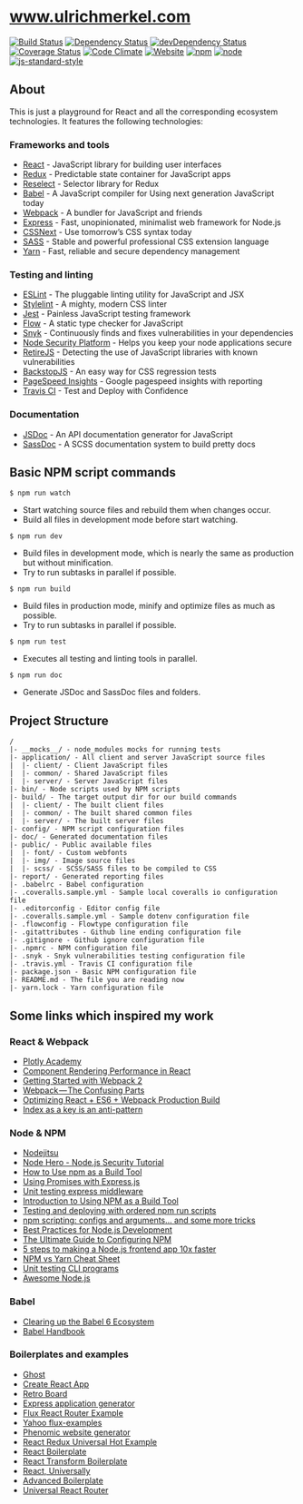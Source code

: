 # www.ulrichmerkel.com

[![Build Status](https://travis-ci.org/ulrich-merkel/www.ulrichmerkel.com.svg?branch=master)](https://travis-ci.org/ulrich-merkel/www.ulrichmerkel.com)
[![Dependency Status](https://david-dm.org/ulrich-merkel/www.ulrichmerkel.com.svg?style=flat)](https://david-dm.org/ulrich-merkel/www.ulrichmerkel.com)
[![devDependency Status](https://david-dm.org/ulrich-merkel/www.ulrichmerkel.com/dev-status.svg?style=flat)](https://david-dm.org/ulrich-merkel/www.ulrichmerkel.com#info=devDependencies)
[![Coverage Status](https://coveralls.io/repos/github/ulrich-merkel/www.ulrichmerkel.com/badge.svg?branch=master)](https://coveralls.io/github/ulrich-merkel/www.ulrichmerkel.com?branch=master)
[![Code Climate](https://codeclimate.com/github/ulrich-merkel/www.ulrichmerkel.com/badges/gpa.svg)](https://codeclimate.com/github/ulrich-merkel/www.ulrichmerkel.com)
[![Website](https://img.shields.io/website-up-down-green-red/http/shields.io.svg)](www.ulrichmerkel.com)
[![npm](https://img.shields.io/npm/v/npm.svg)](https://github.com/ulrich-merkel/www.ulrichmerkel.com)
[![node](https://img.shields.io/node/v/gh-badges.svg)](https://github.com/ulrich-merkel/www.ulrichmerkel.com)
[![js-standard-style](https://img.shields.io/badge/code%20style-standard-brightgreen.svg?style=flat)](https://github.com/ulrich-merkel/www.ulrichmerkel.com)


## About

This is just a playground for React and all the corresponding ecosystem technologies. It features the following technologies:

### Frameworks and tools

* [React](https://github.com/facebook/react) - JavaScript library for building user interfaces
* [Redux](https://github.com/reactjs/redux) - Predictable state container for JavaScript apps
* [Reselect](https://github.com/reactjs/reselect) - Selector library for Redux
* [Babel](https://babeljs.io/) - A JavaScript compiler for
Using next generation JavaScript today
* [Webpack](https://webpack.github.io/) - A bundler for JavaScript and friends
* [Express](http://expressjs.com/de/) - Fast, unopinionated, minimalist web framework for Node.js
* [CSSNext](http://cssnext.io/) - Use tomorrow’s CSS syntax today
* [SASS](http://sass-lang.com/) - Stable and powerful professional CSS extension language
* [Yarn](https://yarnpkg.com/) - Fast, reliable and secure dependency management

### Testing and linting

* [ESLint](http://eslint.org/) - The pluggable linting utility for JavaScript and JSX
* [Stylelint](https://github.com/stylelint/stylelint) - A mighty, modern CSS linter
* [Jest](https://facebook.github.io/jest) - Painless JavaScript testing framework
* [Flow](https://flowtype.org/) - A static type checker for JavaScript
* [Snyk](https://snyk.io/) - Continuously finds and fixes vulnerabilities in your dependencies
* [Node Security Platform](https://github.com/nodesecurity/nsp) - Helps you keep your node applications secure
* [RetireJS](https://github.com/RetireJS/retire.js) - Detecting the use of JavaScript libraries with known vulnerabilities
* [BackstopJS](https://garris.github.io/BackstopJS/) - An easy way for CSS regression tests
* [PageSpeed Insights](https://github.com/addyosmani/psi) - Google pagespeed insights with reporting
* [Travis CI](https://travis-ci.org/) - Test and Deploy with Confidence

### Documentation

* [JSDoc](https://github.com/jsdoc3/jsdoc) - An API documentation generator for JavaScript
* [SassDoc](https://github.com/SassDoc/sassdoc) - A SCSS documentation system to build pretty docs

## Basic NPM script commands

```Shell
$ npm run watch
```

* Start watching source files and rebuild them when changes occur.
* Build all files in development mode before start watching.

```Shell
$ npm run dev
```

* Build files in development mode, which is nearly the same as production but without minification.
* Try to run subtasks in parallel if possible.

```Shell
$ npm run build
```

* Build files in production mode, minify and optimize files as much as possible.
* Try to run subtasks in parallel if possible.

```Shell
$ npm run test
```

* Executes all testing and linting tools in parallel.

```Shell
$ npm run doc
```

* Generate JSDoc and SassDoc files and folders.


## Project Structure

```
/
|- __mocks__/ - node_modules mocks for running tests
|- application/ - All client and server JavaScript source files
|  |- client/ - Client JavaScript files
|  |- common/ - Shared JavaScript files
|  |- server/ - Server JavaScript files
|- bin/ - Node scripts used by NPM scripts
|- build/ - The target output dir for our build commands
|  |- client/ - The built client files
|  |- common/ - The built shared common files
|  |- server/ - The built server files
|- config/ - NPM script configuration files
|- doc/ - Generated documentation files
|- public/ - Public available files
|  |- font/ - Custom webfonts
|  |- img/ - Image source files
|  |- scss/ - SCSS/SASS files to be compiled to CSS
|- report/ - Generated reporting files
|- .babelrc - Babel configuration
|- .coveralls.sample.yml - Sample local coveralls io configuration file
|- .editorconfig - Editor config file
|- .coveralls.sample.yml - Sample dotenv configuration file
|- .flowconfig - Flowtype configuration file
|- .gitattributes - Github line ending configuration file
|- .gitignore - Github ignore configuration file
|- .npmrc - NPM configuration file
|- .snyk - Snyk vulnerabilities testing configuration file
|- .travis.yml - Travis CI configuration file
|- package.json - Basic NPM configuration file
|- README.md - The file you are reading now
|- yarn.lock - Yarn configuration file
```


## Some links which inspired my work

### React & Webpack

* [Plotly Academy](http://academy.plot.ly/)
* [Component Rendering Performance in React](https://medium.com/modus-create-front-end-development/component-rendering-performance-in-react-df859b474adc#.8qyu2qbv9)
* [Getting Started with Webpack 2](https://blog.madewithenvy.com/getting-started-with-webpack-2-ed2b86c68783#.6eciwkv63)
* [Webpack — The Confusing Parts](https://medium.com/@rajaraodv/webpack-the-confusing-parts-58712f8fcad9#.5m75wyl2e)
* [Optimizing React + ES6 + Webpack Production Build](http://moduscreate.com/optimizing-react-es6-webpack-production-build/)
* [Index as a key is an anti-pattern](https://medium.com/@robinpokorny/index-as-a-key-is-an-anti-pattern-e0349aece318#.wi9haug7n)

### Node & NPM

* [Nodejitsu](https://docs.nodejitsu.com/)
* [Node Hero - Node.js Security Tutorial](https://blog.risingstack.com/node-hero-node-js-security-tutorial/)
* [How to Use npm as a Build Tool](https://www.keithcirkel.co.uk/how-to-use-npm-as-a-build-tool/)
* [Using Promises with Express.js](http://first-time-ceo.tumblr.com/post/104273001643/using-promises-with-expressjs)
* [Unit testing express middleware](http://de.slideshare.net/morrissinger/unit-testing-express-middleware)
* [Introduction to Using NPM as a Build Tool](https://medium.com/@dabit3/introduction-to-using-npm-as-a-build-tool-b41076f488b0#.1gtcn19os)
* [Testing and deploying with ordered npm run scripts](http://blog.npmjs.org/post/127671403050/testing-and-deploying-with-ordered-npm-run-scripts)
* [npm scripting: configs and arguments... and some more tricks](http://www.marcusoft.net/2015/08/npm-scripting-configs-and-arguments.html)
* [Best Practices for Node.js Development](https://devcenter.heroku.com/articles/node-best-practices)
* [The Ultimate Guide to Configuring NPM](http://stackabuse.com/the-ultimate-guide-to-configuring-npm/)
* [5 steps to making a Node.js frontend app 10x faster](https://engineering.gosquared.com/making-dashboard-faster)
* [NPM vs Yarn Cheat Sheet](https://shift.infinite.red/npm-vs-yarn-cheat-sheet-8755b092e5cc#.ay5ro7jpv)
* [Unit testing CLI programs](https://glebbahmutov.com/blog/unit-testing-cli-programs/)
* [Awesome Node.js](https://github.com/sindresorhus/awesome-nodejs)

### Babel

* [Clearing up the Babel 6 Ecosystem](https://medium.com/@jcse/clearing-up-the-babel-6-ecosystem-c7678a314bf3#.dwkqhkv55)
* [Babel Handbook](https://github.com/thejameskyle/babel-handbook)

### Boilerplates and examples

* [Ghost](https://github.com/TryGhost/Ghost)
* [Create React App](https://github.com/facebookincubator/create-react-app)
* [Retro Board](https://github.com/antoinejaussoin/retro-board)
* [Express application generator](http://expressjs.com/en/starter/generator.html)
* [Flux React Router Example](https://github.com/gaearon/flux-react-router-example/)
* [Yahoo flux-examples](https://github.com/yahoo/fluxible/tree/master/examples)
* [Phenomic website generator](https://github.com/MoOx/phenomic)
* [React Redux Universal Hot Example](https://github.com/erikras/react-redux-universal-hot-example)
* [React Boilerplate](https://github.com/mxstbr/react-boilerplate/blob/master/README.md)
* [React Transform Boilerplate](https://github.com/gaearon/react-transform-boilerplate)
* [React, Universally](https://github.com/ctrlplusb/react-universally)
* [Advanced Boilerplate](https://github.com/sebastian-software/advanced-boilerplate)
* [Universal React Router](https://github.com/voronianski/universal-react-router-flux-2016)

